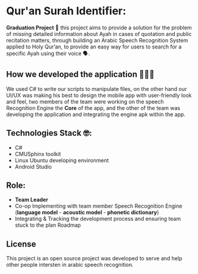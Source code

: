 # Qur'an Surah Identifier:
**Graduation Project** 🕋 this project aims to provide a solution for the problem of missing detailed information about Ayah in cases of quotation and public recitation matters, through building an Arabic Speech Recognition System applied to Holy Qur’an, to provide an easy way for users to search for a specific Ayah using their voice 🗣.

## How we developed the application 👨🏼‍💻
We used C# to write our scripts to manipulate files, on the other hand our UI/UX was making his best to design the mobile app with user-friendly look and feel, two members of the team were working on the speech Recognition Engine the **Core** of the app, and the other of the team was developing the application and integrating the engine apk within the app.

## Technologies Stack 🤓:
-	C#
-	CMUSphinx toolkit
-	Linux Ubuntu developing environment
-	Android Studio

## Role:
* **Team Leader** 
* Co-op Implementing with team member Speech Recognition Engine 
  (**language model** - **acoustic model** - **phonetic dictionary**)
* Integrating & Tracking the development process and ensuring team stuck to the plan 	Roadmap

## License
This project is an open source project was developed to serve and help other people intersten in arabic speech recognition.
